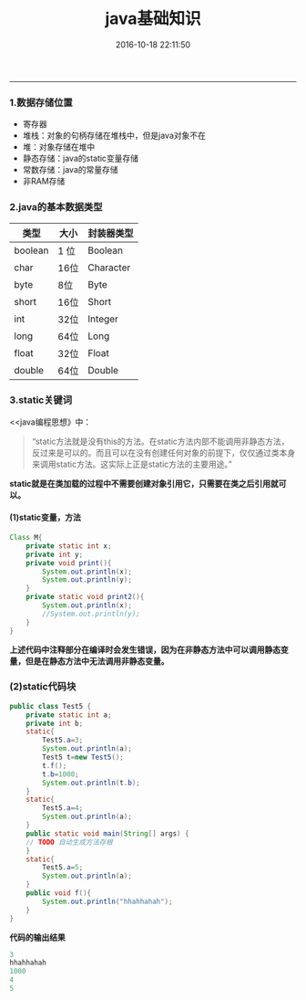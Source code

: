 ﻿---
title: java基础知识
date: 2016-10-18 22:11:50
tags:
 Java
---
***
### 1.数据存储位置
* 寄存器
* 堆栈：对象的句柄存储在堆栈中，但是java对象不在
* 堆：对象存储在堆中
* 静态存储：java的static变量存储
* 常数存储：java的常量存储
* 非RAM存储
### 2.java的基本数据类型
<!--more-->
|类型|大小|封装器类型|
| -------- |--------|--------|
| boolean  | 1 位 |Boolean|
| char|   16位 |  Character|
| byte|8位|Byte|     
| short|16位|Short      |
| int|32位|Integer|
| long |64位|Long|
| float |32位|Float|
| double|64位|Double|
### 3.static关键词
<<java编程思想》中：
>“static方法就是没有this的方法。在static方法内部不能调用非静态方法，反过来是可以的。而且可以在没有创建任何对象的前提下，仅仅通过类本身来调用static方法。这实际上正是static方法的主要用途。”

**static就是在类加载的过程中不需要创建对象引用它，只需要在类之后引用就可以。**
#### (1)static变量，方法
```java
Class M{
	private static int x;
	private int y;
	private void print(){
		System.out.println(x);
		System.out.println(y);
	}
	private static void print2(){
		System.out.println(x);
		//System.out.println(y);
	}
}
```
**上述代码中注释部分在编译时会发生错误，因为在非静态方法中可以调用静态变量，但是在静态方法中无法调用非静态变量。**
### (2)static代码块
```java
public class Test5 {    
	private static int a;    
	private int b;   
	static{    
		Test5.a=3;    
		System.out.println(a);    
		Test5 t=new Test5();    
		t.f();    
		t.b=1000;    
		System.out.println(t.b);    
	}    
	static{    
		Test5.a=4;    
		System.out.println(a);    
	}    
	public static void main(String[] args) {    
	// TODO 自动生成方法存根    
	}    
	static{    
		Test5.a=5;    
		System.out.println(a);    
	}    
	public void f(){    
		System.out.println("hhahhahah");    
	}    
}
```
**代码的输出结果**
```java
3 
hhahhahah 
1000 
4 
5
```